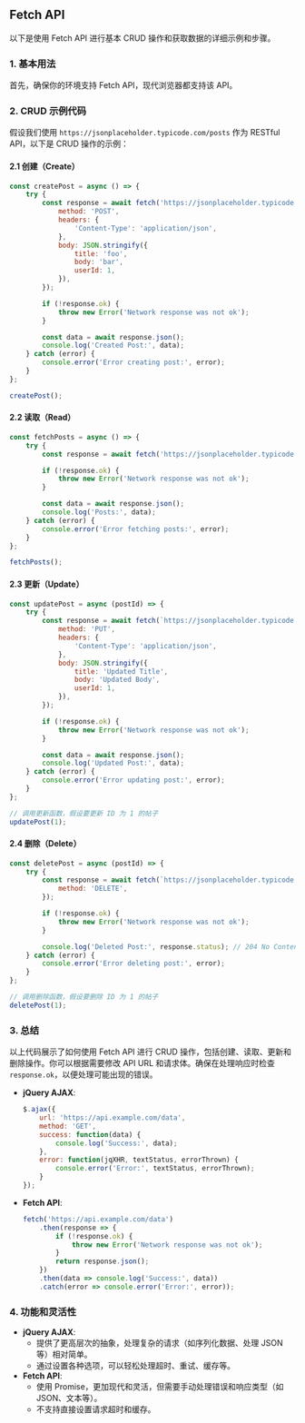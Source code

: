 ## Fetch API

以下是使用 Fetch API 进行基本 CRUD 操作和获取数据的详细示例和步骤。

### 1. 基本用法

首先，确保你的环境支持 Fetch API，现代浏览器都支持该 API。

### 2. CRUD 示例代码

假设我们使用 `https://jsonplaceholder.typicode.com/posts` 作为 RESTful API，以下是 CRUD 操作的示例：

#### 2.1 创建（Create）

```js
const createPost = async () => {
    try {
        const response = await fetch('https://jsonplaceholder.typicode.com/posts', {
            method: 'POST',
            headers: {
                'Content-Type': 'application/json',
            },
            body: JSON.stringify({
                title: 'foo',
                body: 'bar',
                userId: 1,
            }),
        });

        if (!response.ok) {
            throw new Error('Network response was not ok');
        }

        const data = await response.json();
        console.log('Created Post:', data);
    } catch (error) {
        console.error('Error creating post:', error);
    }
};

createPost();
```

#### 2.2 读取（Read）

```js
const fetchPosts = async () => {
    try {
        const response = await fetch('https://jsonplaceholder.typicode.com/posts');

        if (!response.ok) {
            throw new Error('Network response was not ok');
        }

        const data = await response.json();
        console.log('Posts:', data);
    } catch (error) {
        console.error('Error fetching posts:', error);
    }
};

fetchPosts();
```

#### 2.3 更新（Update）

```js
const updatePost = async (postId) => {
    try {
        const response = await fetch(`https://jsonplaceholder.typicode.com/posts/${postId}`, {
            method: 'PUT',
            headers: {
                'Content-Type': 'application/json',
            },
            body: JSON.stringify({
                title: 'Updated Title',
                body: 'Updated Body',
                userId: 1,
            }),
        });

        if (!response.ok) {
            throw new Error('Network response was not ok');
        }

        const data = await response.json();
        console.log('Updated Post:', data);
    } catch (error) {
        console.error('Error updating post:', error);
    }
};

// 调用更新函数，假设要更新 ID 为 1 的帖子
updatePost(1);
```

#### 2.4 删除（Delete）

```js
const deletePost = async (postId) => {
    try {
        const response = await fetch(`https://jsonplaceholder.typicode.com/posts/${postId}`, {
            method: 'DELETE',
        });

        if (!response.ok) {
            throw new Error('Network response was not ok');
        }

        console.log('Deleted Post:', response.status); // 204 No Content
    } catch (error) {
        console.error('Error deleting post:', error);
    }
};

// 调用删除函数，假设要删除 ID 为 1 的帖子
deletePost(1);
```





### 3. 总结

以上代码展示了如何使用 Fetch API 进行 CRUD 操作，包括创建、读取、更新和删除操作。你可以根据需要修改 API URL 和请求体。确保在处理响应时检查 `response.ok`，以便处理可能出现的错误。



- **jQuery AJAX**:

  ```js
  $.ajax({
      url: 'https://api.example.com/data',
      method: 'GET',
      success: function(data) {
          console.log('Success:', data);
      },
      error: function(jqXHR, textStatus, errorThrown) {
          console.error('Error:', textStatus, errorThrown);
      }
  });
  ```

- **Fetch API**:

  ```js
  fetch('https://api.example.com/data')
      .then(response => {
          if (!response.ok) {
              throw new Error('Network response was not ok');
          }
          return response.json();
      })
      .then(data => console.log('Success:', data))
      .catch(error => console.error('Error:', error));
  ```

### 4. 功能和灵活性

- **jQuery AJAX**:
  - 提供了更高层次的抽象，处理复杂的请求（如序列化数据、处理 JSON 等）相对简单。
  - 通过设置各种选项，可以轻松处理超时、重试、缓存等。
- **Fetch API**:
  - 使用 Promise，更加现代和灵活，但需要手动处理错误和响应类型（如 JSON、文本等）。
  - 不支持直接设置请求超时和缓存。

















































































